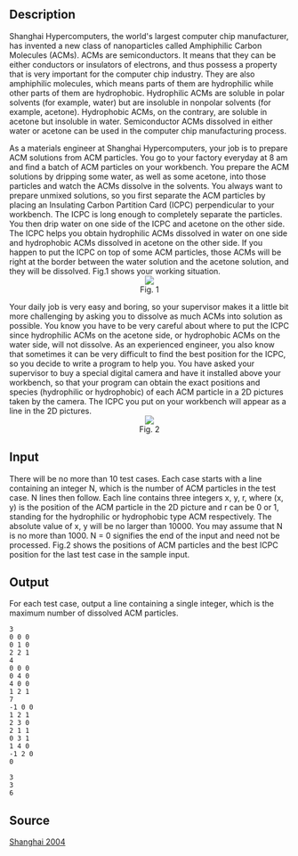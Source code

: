 <h2>Description</h2><p>Shanghai Hypercomputers, the world's largest computer chip manufacturer, has invented a new class of nanoparticles called Amphiphilic Carbon Molecules (ACMs). ACMs are semiconductors. It means that they can be either conductors or insulators of electrons, and thus possess a property that is very important for the computer chip industry. They are also amphiphilic molecules, which means parts of them are hydrophilic while other parts of them are hydrophobic. Hydrophilic ACMs are soluble in polar solvents (for example, water) but are insoluble in nonpolar solvents (for example, acetone). Hydrophobic ACMs, on the contrary, are soluble in acetone but insoluble in water. Semiconductor ACMs dissolved in either water or acetone can be used in the computer chip manufacturing process. 
</p>
As a materials engineer at Shanghai Hypercomputers, your job is to prepare ACM solutions from ACM particles. You go to your factory everyday at 8 am and find a batch of ACM particles on your workbench. You prepare the ACM solutions by dripping some water, as well as some acetone, into those particles and watch the ACMs dissolve in the solvents. You always want to prepare unmixed solutions, so you first separate the ACM particles by placing an Insulating Carbon Partition Card (ICPC) perpendicular to your workbench. The ICPC is long enough to completely separate the particles. You then drip water on one side of the ICPC and acetone on the other side. The ICPC helps you obtain hydrophilic ACMs dissolved in water on one side and hydrophobic ACMs dissolved in acetone on the other side. If you happen to put the ICPC on top of some ACM particles, those ACMs will be right at the border between the water solution and the acetone solution, and they will be dissolved. Fig.1 shows your working situation. 
<center><img src="images/2280_1.jpg">
<br>Fig. 1</center><p>
</p>Your daily job is very easy and boring, so your supervisor makes it a little bit more challenging by asking you to dissolve as much ACMs into solution as possible. You know you have to be very careful about where to put the ICPC since hydrophilic ACMs on the acetone side, or hydrophobic ACMs on the water side, will not dissolve. As an experienced engineer, you also know that sometimes it can be very difficult to find the best position for the ICPC, so you decide to write a program to help you. You have asked your supervisor to buy a special digital camera and have it installed above your workbench, so that your program can obtain the exact positions and species (hydrophilic or hydrophobic) of each ACM particle in a 2D pictures taken by the camera. The ICPC you put on your workbench will appear as a line in the 2D pictures. 
<center><img src="images/2280_2.jpg">
<br>Fig. 2</center><h2>Input</h2><p>There will be no more than 10 test cases. Each case starts with a line containing an integer N, which is the number of ACM particles in the test case. N lines then follow. Each line contains three integers x, y, r, where (x, y) is the position of the ACM particle in the 2D picture and r can be 0 or 1, standing for the hydrophilic or hydrophobic type ACM respectively. The absolute value of x, y will be no larger than 10000. You may assume that N is no more than 1000. N = 0 signifies the end of the input and need not be processed. Fig.2 shows the positions of ACM particles and the best ICPC position for the last test case in the sample input. </p><h2>Output</h2><p>For each test case, output a line containing a single integer, which is the maximum number of dissolved ACM particles. </p><pre><code class="language-input1">3
0 0 0
0 1 0
2 2 1
4
0 0 0
0 4 0
4 0 0
1 2 1
7
-1 0 0
1 2 1
2 3 0
2 1 1
0 3 1
1 4 0
-1 2 0
0
</code></pre><pre><code class="language-output1">3
3
6
</code></pre><h2>Source</h2><a href="searchproblem?field=source&amp;key=Shanghai+2004">Shanghai 2004</a>